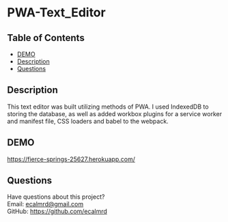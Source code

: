 # PWA-Text_Editor  

## Table of Contents
* [DEMO ](#demo)  
* [Description](#description)  
* [Questions](#questions)

## Description  
This text editor was built utilizing methods of PWA. I used IndexedDB to storing the database, as well as added workbox plugins for a service worker and manifest file, CSS loaders and babel to the webpack.

## DEMO    
https://fierce-springs-25627.herokuapp.com/

## Questions
Have questions about this project?  
Email: ecalmrd@gmail.com  
GitHub: https://github.com/ecalmrd
